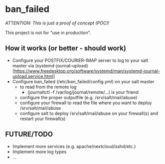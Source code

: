 # ban_failed

*ATTENTION: This is just a proof of concept (POC)!*

This project is not for "use in production".

## How it works (or better - should work)

* Configure your POSTFIX/COURIER-IMAP server to log to your salt master via (systemd-journal-upload)[https://www.freedesktop.org/software/systemd/man/systemd-journal-upload.service.html]
* Configure ban_failed (/etc/ban_failed/config.yml) on your salt master
  * to read from the remote log 
    * (journaltctl -f /var/log/journal/remote/...) is your friend
  * configure the proper outputfile (e.g. /srv/salt/mail/abuse)
  * configure your firewall to read the file where you want to deploy /srv/salt/mail/abuse
  * configure salt to deploy /srv/salt/mail/abuse on your firewall(s) and restart your firewall(s)

## FUTURE/TODO

* Implement more services (e.g. apache/nextcloud/sshd/etc.)
* Implement more log types
* ...
